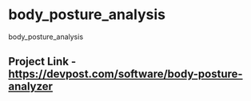 # body_posture_analysis
body_posture_analysis

## Project Link  - https://devpost.com/software/body-posture-analyzer
